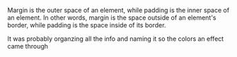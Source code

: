 Margin is the outer space of an element, while padding is the inner space of an element. In other words, margin is the space outside of an element's border, while padding is the space inside of its border.

It was probably organzing all the info and naming it so the colors an effect came through